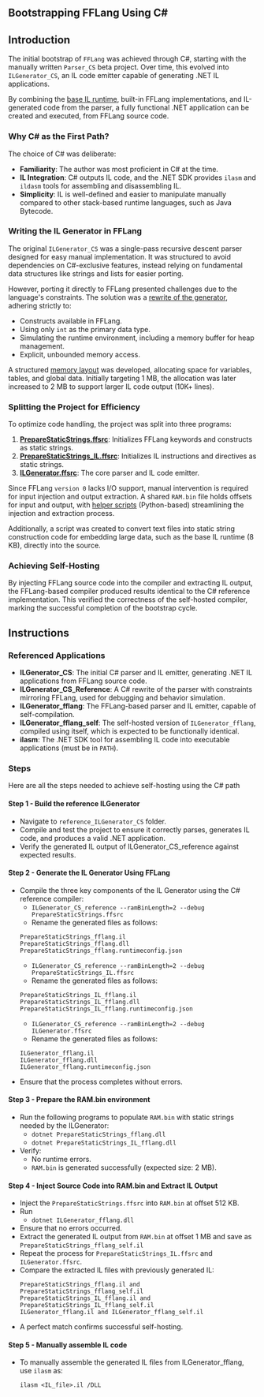 ## Bootstrapping FFLang Using C#

## Introduction
The initial bootstrap of `FFLang` was achieved through C#, starting with the manually written `Parser_CS` beta project. Over time, this evolved into `ILGenerator_CS`, an IL code emitter capable of generating .NET IL applications.

By combining the [base IL runtime](runtime_IL/FFLang_BaseIL.il), built-in FFLang implementations, and IL-generated code from the parser, a fully functional .NET application can be created and executed, from FFLang source code.

### Why C# as the First Path?
The choice of C# was deliberate:
- **Familiarity**: The author was most proficient in C# at the time.
- **IL Integration**: C# outputs IL code, and the .NET SDK provides `ilasm` and `ildasm` tools for assembling and disassembling IL.
- **Simplicity**: IL is well-defined and easier to manipulate manually compared to other stack-based runtime languages, such as Java Bytecode.

### Writing the IL Generator in FFLang
The original `ILGenerator_CS` was a single-pass recursive descent parser designed for easy manual implementation. It was structured to avoid dependencies on C#-exclusive features, instead relying on fundamental data structures like strings and lists for easier porting.

However, porting it directly to FFLang presented challenges due to the language's constraints. The solution was a [rewrite of the generator](reference_ILGenerator_CS), adhering strictly to:
- Constructs available in FFLang.
- Using only `int` as the primary data type.
- Simulating the runtime environment, including a memory buffer for heap management.
- Explicit, unbounded memory access.

A structured [memory layout](mem_layout.txt) was developed, allocating space for variables, tables, and global data. Initially targeting 1 MB, the allocation was later increased to 2 MB to support larger IL code output (10K+ lines).

### Splitting the Project for Efficiency
To optimize code handling, the project was split into three programs:
1. **[PrepareStaticStrings.ffsrc](PrepareStaticStrings.ffsrc)**: Initializes FFLang keywords and constructs as static strings.
2. **[PrepareStaticStrings_IL.ffsrc](PrepareStaticStrings_IL.ffsrc)**: Initializes IL instructions and directives as static strings.
3. **[ILGenerator.ffsrc](ILGenerator.ffsrc)**: The core parser and IL code emitter.

Since FFLang `version 0` lacks I/O support, manual intervention is required for input injection and output extraction. A shared `RAM.bin` file holds offsets for input and output, with [helper scripts](helper_scripts) (Python-based) streamlining the injection and extraction process.

Additionally, a script was created to convert text files into static string construction code for embedding large data, such as the base IL runtime (8 KB), directly into the source.

### Achieving Self-Hosting
By injecting FFLang source code into the compiler and extracting IL output, the FFLang-based compiler produced results identical to the C# reference implementation. This verified the correctness of the self-hosted compiler, marking the successful completion of the bootstrap cycle.


## Instructions

### Referenced Applications
- **ILGenerator_CS**: The initial C# parser and IL emitter, generating .NET IL applications from FFLang source code.
- **ILGenerator_CS_Reference**: A C# rewrite of the parser with constraints mirroring FFLang, used for debugging and behavior simulation.
- **ILGenerator_fflang**: The FFLang-based parser and IL emitter, capable of self-compilation.
- **ILGenerator_fflang_self**: The self-hosted version of `ILGenerator_fflang`, compiled using itself, which is expected to be functionally identical.
- **ilasm**: The .NET SDK tool for assembling IL code into executable applications (must be in `PATH`).

### Steps

Here are all the steps needed to achieve self-hosting using the C# path

#### Step 1 - Build the reference ILGenerator
- Navigate to `reference_ILGenerator_CS` folder.
- Compile and test the project to ensure it correctly parses, generates IL code, and produces a valid .NET application.
- Verify the generated IL output of ILGenerator_CS_reference against expected results.

#### Step 2 - Generate the IL Generator Using FFLang
- Compile the three key components of the IL Generator using the C# reference compiler:
    - `ILGenerator_CS_reference --ramBinLength=2 --debug PrepareStaticStrings.ffsrc`
    - Rename the generated files as follows:
    ```
    PrepareStaticStrings_fflang.il
    PrepareStaticStrings_fflang.dll
    PrepareStaticStrings_fflang.runtimeconfig.json
    ```
    - `ILGenerator_CS_reference --ramBinLength=2 --debug PrepareStaticStrings_IL.ffsrc`    
    - Rename the generated files as follows:
    ```
    PrepareStaticStrings_IL_fflang.il
    PrepareStaticStrings_IL_fflang.dll
    PrepareStaticStrings_IL_fflang.runtimeconfig.json
    ```
    - `ILGenerator_CS_reference --ramBinLength=2 --debug ILGenerator.ffsrc`    
    - Rename the generated files as follows:
    ```
    ILGenerator_fflang.il
    ILGenerator_fflang.dll
    ILGenerator_fflang.runtimeconfig.json
    ```
- Ensure that the process completes without errors.

#### Step 3 - Prepare the RAM.bin environment
- Run the following programs to populate `RAM.bin` with static strings needed by the ILGenerator:
    - `dotnet PrepareStaticStrings_fflang.dll`
    - `dotnet PrepareStaticStrings_IL_fflang.dll`
- Verify:
    - No runtime errors.
    - `RAM.bin` is generated successfully (expected size: 2 MB).

#### Step 4 - Inject Source Code into RAM.bin and Extract IL Output
- Inject the `PrepareStaticStrings.ffsrc` into `RAM.bin` at offset 512 KB.
- Run
    - `dotnet ILGenerator_fflang.dll`
- Ensure that no errors occurred.
- Extract the generated IL output from `RAM.bin` at offset 1 MB and save as `PrepareStaticStrings_fflang_self.il`
- Repeat the process for `PrepareStaticStrings_IL.ffsrc` and `ILGenerator.ffsrc`.
- Compare the extracted IL files with previously generated IL: 
    ```
    PrepareStaticStrings_fflang.il and PrepareStaticStrings_fflang_self.il
    PrepareStaticStrings_IL_fflang.il and PrepareStaticStrings_IL_fflang_self.il
    ILGenerator_fflang.il and ILGenerator_fflang_self.il
    ```
- A perfect match confirms successful self-hosting.

#### Step 5 - Manually assemble IL code
- To manually assemble the generated IL files from ILGenerator_fflang, use `ilasm` as:
    ```
    ilasm <IL_file>.il /DLL
    ```
